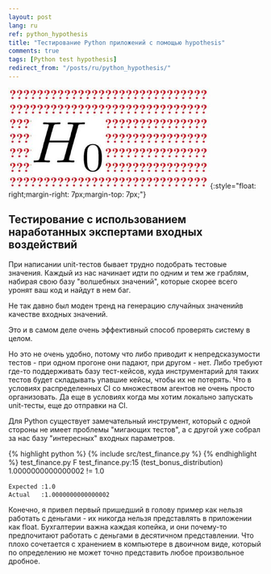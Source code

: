 ```yaml
---
layout: post
lang: ru
ref: python_hypothesis
title: "Тестирование Python приложений с помощью hypothesis"
comments: true
tags: [Python test hypothesis]
redirect_from: "/posts/ru/python_hypothesis/"
---
```

![](/images/hypothesis.jpg){:style="float: right;margin-right: 7px;margin-top: 7px;"}

<style type="text/css">
  h2 {
    content: "";
    clear: both;
  }
</style>

## Тестирование с использованием наработанных экспертами входных воздействий

При написании unit-тестов бывает трудно подобрать тестовые значения.
Каждый из нас начинает идти по одним и тем же граблям, набирая свою базу "волшебных значений",
которые скорее всего уронят ваш код и найдут в нем баг.

Не так давно был моден тренд на генерацию случайных значенийв качестве входных значений.

Это и в самом деле очень эффективный способ проверять систему в целом.

Но это не очень удобно, потому что либо приводит к непредсказумости тестов -
при одном прогоне они падают, при другом - нет.
Либо требуют где-то поддерживать базу тест-кейсов, куда инструментарий для таких тестов будет складывать
упавшие кейсы, чтобы их не потерять.
Что в условиях распределенных CI со множеством агентов не очень просто организовать.
Да еще в условиях когда мы хотим локально запускать unit-тесты, еще до отправки на CI.

Для Python существует замечательный инструмент, который с одной стороны не имеет проблемы "мигающих
тестов", а с другой уже собрал за нас базу "интересных" входных параметров.

{% highlight python %}
{% include src/test_finance.py %}
{% endhighlight %} 
    test_finance.py F
    test_finance.py:15 (test_bonus_distribution)
    1.0000000000000002 != 1.0
    
    Expected :1.0
    Actual   :1.0000000000000002
 
Конечно, я привел первый пришедший в голову пример как нельзя работать с деньгами - их никогда нельзя 
представлять в приложении как float. 
Бухгалтерии важна каждая копейка, и они почему-то предпочитают
работать с деньгами в десятичном представлении.
Что плохо сочетается с хранением в компьютере в двоичном виде, который по определению не может точно
представить любое произвольное дробное.